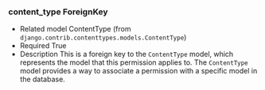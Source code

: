 ### content_type ForeignKey

- Related model ContentType (from `django.contrib.contenttypes.models.ContentType`)
- Required True
- Description This is a foreign key to the `ContentType` model, which represents the model that this permission applies to. The `ContentType` model provides a way to associate a permission with a specific model in the database.
